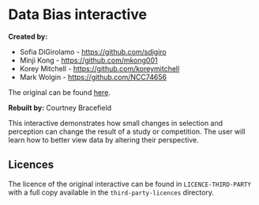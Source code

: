 # Data Bias interactive

**Created by:**

- Sofia DiGirolamo - https://github.com/sdigiro
- Minji Kong - https://github.com/mkong001
- Korey Mitchell - https://github.com/koreymitchell
- Mark Wolgin - https://github.com/NCC74656

The original can be found [here](https://github.com/NCC74656/Bias-In-Big-Data-Interactive).

**Rebuilt by:** Courtney Bracefield

This interactive demonstrates how small changes in selection and perception can change the result of a study or competition.
The user will learn how to better view data by altering their perspective.

## Licences

The licence of the original interactive can be found in `LICENCE-THIRD-PARTY` with a full copy available in the `third-party-licences` directory.
